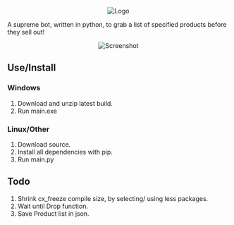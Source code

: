 <p align="center">
  <img src="https://github.com/loks0n/Supreme-Drop-Bot/raw/master/bin/logo.gif" alt="Logo"/>
</p>

A supreme bot, written in python, to grab a list of specified products before they sell out!

<p align="center">
  <img src="https://github.com/loks0n/Supreme-Drop-Bot/raw/master/bin/screenshot.png" alt="Screenshot"/>
</p>

## Use/Install

### Windows
1. Download and unzip latest build.
2. Run main.exe

### Linux/Other
1. Download source.
1. Install all dependencies with pip.
2. Run main.py

## Todo
1. Shrink cx_freeze compile size, by selecting/ using less packages.
2. Wait until Drop function.
3. Save Product list in json.
